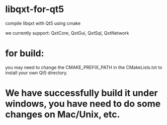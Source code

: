 # libqxt-for-qt5
compile libqxt with Qt5 using cmake

we currently support: QxtCore, QxtGui, QxtSql, QxtNetwork


# for build:
  you may need to change the CMAKE_PREFIX_PATH in the CMakeLists.txt to install your own Qt5 directory.
  
  
# We have successfully build it under windows, you have need to do some changes on Mac/Unix, etc.
